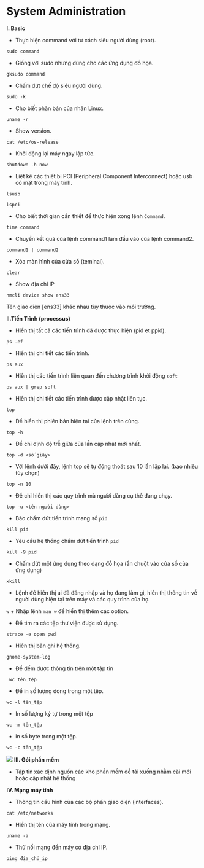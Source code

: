 # System Administration

**I. Basic**
- Thực hiện command với tư cách siêu người dùng (root).

`` sudo command ``

- Giống với sudo nhưng dùng cho các ứng dụng đồ họa.

`` gksudo command ``

- Chấm dứt chế độ siêu người dùng.

`` sudo -k ``

- Cho biết phân bản của nhân Linux.

`` uname -r ``

- Show version.

`` cat /etc/os-release ``

- Khởi động lại máy ngay lập tức.

`` shutdown -h now ``

- Liệt kê các thiết bị PCI (Peripheral Component Interconnect) hoặc usb có mặt trong máy tính.

`` lsusb ``

`` lspci ``

- Cho biết thời gian cần thiết để thực hiện xong lệnh ``Command``.

`` time command ``

- Chuyển kết quả của lệnh command1 làm đầu vào của lệnh command2.

`` command1 | command2 ``

- Xóa màn hình của cửa sổ (teminal).

`` clear ``

- Show địa chỉ IP

`` nmcli device show ens33 ``

Tên giao diện [ens33] khác nhau tùy thuộc vào môi trường.
  
**II.Tiến Trình (processus)**

- Hiển thị tất cả các tiến trình đã được thực hiện (pid et ppid).

`` ps -ef ``  

- Hiển thị chi tiết các tiến trình.

`` ps aux ``

- Hiển thị các tiến trình liên quan đến chương trình khởi động ``soft``

`` ps aux | grep soft ``

- Hiển thị chi tiết các tiến trình được cập nhật liên tục.

`` top ``

- Để hiển thị phiên bản hiện tại của lệnh trên cùng.

`` top -h ``    

- Để chỉ định độ trễ giữa của lần cập nhật mới nhất.

`` top -d <số giây> ``

- Với lệnh dưới đây, lệnh top sẽ tự động thoát sau 10 lần lặp lại. (bao nhiêu tùy chọn)

`` top -n 10 ``

- Để chỉ hiển thị các quy trình mà người dùng cụ thể đang chạy.

`` top -u <tên người dùng> ``


- Báo chấm dứt tiến trình mang số ``pid``

`` kill pid ``

- Yêu cầu hệ thống chấm dứt tiến trình ``pid``

`` kill -9 pid ``

- Chấm dứt một ứng dụng theo dạng đồ họa (ấn chuột vào cửa sổ của ứng dụng)

`` xkill ``

- Lệnh để hiển thị ai đã đăng nhập và họ đang làm gì, hiển thị thông tin về người dùng hiện tại trên máy và các quy trình của họ.

`` w `` 
    + Nhập lệnh ``man w`` để hiển thị thêm các option.
      
- Để tìm ra các tệp thư viện được sử dụng.

`` strace -e open pwd ``

- Hiển thị bản ghi hệ thống.

`` gnome-system-log ``

- Để đếm được thông tin trên một tập tin

`` wc tên_tệp``

- Để in số lượng dòng trong một tệp.

`` wc -l tên_tệp ``

- In số lượng ký tự trong một tệp

`` wc -m tên_tệp ``

- in số byte trong một tệp.

`` wc -c tên_tệp ``


![](https://scontent.fhan5-5.fna.fbcdn.net/v/t1.15752-9/64699382_2617704338240622_1896494104343216128_n.png?_nc_cat=108&_nc_oc=AQlIznLubg0ANnwKjrBp6Zq1qxTeMEDru7ztSMfDEexkvLMOQhctOVIfdYNQkHACRJc&_nc_ht=scontent.fhan5-5.fna&oh=2ecee7c52854904d8ac4e4445554b225&oe=5D921AAD)
**III. Gói phần mềm**
- Tập tin xác định nguồn các kho phần mềm để tải xuống nhằm cài mới hoặc cập nhật hệ thống
``  ``

**IV. Mạng máy tính**
- Thông tin cấu hình của các bộ phần giao diện (interfaces).

`` cat /etc/networks ``

- Hiển thị tên của máy tính trong mạng.

`` uname -a ``

- Thử nối mạng đến máy có địa chỉ IP.

`` ping địa_chủ_ip ``





